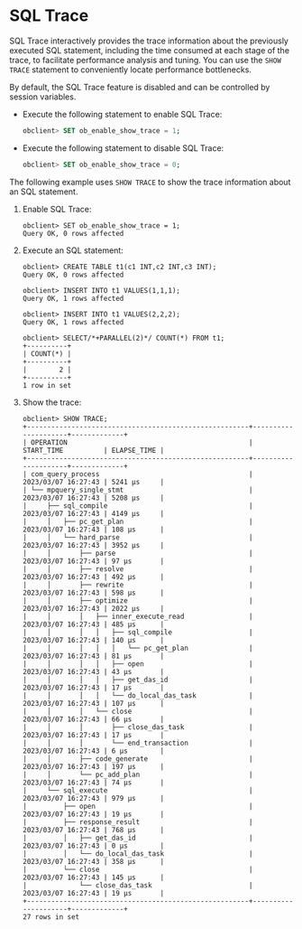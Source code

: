 # SQL Trace

SQL Trace interactively provides the trace information about the previously executed SQL statement, including the time consumed at each stage of the trace, to facilitate performance analysis and tuning. You can use the `SHOW TRACE` statement to conveniently locate performance bottlenecks.

By default, the SQL Trace feature is disabled and can be controlled by session variables.

* Execute the following statement to enable SQL Trace:

   ```sql
   obclient> SET ob_enable_show_trace = 1;
   ```

* Execute the following statement to disable SQL Trace:

   ```sql
   obclient> SET ob_enable_show_trace = 0;
   ```

The following example uses `SHOW TRACE` to show the trace information about an SQL statement.

1. Enable SQL Trace:

   ```shell
   obclient> SET ob_enable_show_trace = 1;
   Query OK, 0 rows affected
   ```

2. Execute an SQL statement:

   ```shell
   obclient> CREATE TABLE t1(c1 INT,c2 INT,c3 INT);
   Query OK, 0 rows affected

   obclient> INSERT INTO t1 VALUES(1,1,1);
   Query OK, 1 rows affected

   obclient> INSERT INTO t1 VALUES(2,2,2);
   Query OK, 1 rows affected

   obclient> SELECT/*+PARALLEL(2)*/ COUNT(*) FROM t1;
   +----------+
   | COUNT(*) |
   +----------+
   |        2 |
   +----------+
   1 row in set
   ```

3. Show the trace:

   ```shell
   obclient> SHOW TRACE;
   +-------------------------------------------------------+---------------------+-------------+
   | OPERATION                                             | START_TIME          | ELAPSE_TIME |
   +-------------------------------------------------------+---------------------+-------------+
   | com_query_process                                     | 2023/03/07 16:27:43 | 5241 µs     |
   | └── mpquery_single_stmt                               | 2023/03/07 16:27:43 | 5208 µs     |
   |     ├── sql_compile                                   | 2023/03/07 16:27:43 | 4149 µs     |
   |     │   ├── pc_get_plan                               | 2023/03/07 16:27:43 | 108 µs      |
   |     │   └── hard_parse                                | 2023/03/07 16:27:43 | 3952 µs     |
   |     │       ├── parse                                 | 2023/03/07 16:27:43 | 97 µs       |
   |     │       ├── resolve                               | 2023/03/07 16:27:43 | 492 µs      |
   |     │       ├── rewrite                               | 2023/03/07 16:27:43 | 598 µs      |
   |     │       ├── optimize                              | 2023/03/07 16:27:43 | 2022 µs     |
   |     │       │   ├── inner_execute_read                | 2023/03/07 16:27:43 | 485 µs      |
   |     │       │   │   ├── sql_compile                   | 2023/03/07 16:27:43 | 140 µs      |
   |     │       │   │   │   └── pc_get_plan               | 2023/03/07 16:27:43 | 81 µs       |
   |     │       │   │   ├── open                          | 2023/03/07 16:27:43 | 43 µs       |
   |     │       │   │   ├── get_das_id                    | 2023/03/07 16:27:43 | 17 µs       |
   |     │       │   │   └── do_local_das_task             | 2023/03/07 16:27:43 | 107 µs      |
   |     │       │   └── close                             | 2023/03/07 16:27:43 | 66 µs       |
   |     │       │       ├── close_das_task                | 2023/03/07 16:27:43 | 17 µs       |
   |     │       │       └── end_transaction               | 2023/03/07 16:27:43 | 6 µs        |
   |     │       ├── code_generate                         | 2023/03/07 16:27:43 | 197 µs      |
   |     │       └── pc_add_plan                           | 2023/03/07 16:27:43 | 74 µs       |
   |     └── sql_execute                                   | 2023/03/07 16:27:43 | 979 µs      |
   |         ├── open                                      | 2023/03/07 16:27:43 | 19 µs       |
   |         ├── response_result                           | 2023/03/07 16:27:43 | 768 µs      |
   |         │   ├── get_das_id                            | 2023/03/07 16:27:43 | 0 µs        |
   |         │   └── do_local_das_task                     | 2023/03/07 16:27:43 | 358 µs      |
   |         └── close                                     | 2023/03/07 16:27:43 | 145 µs      |
   |             └── close_das_task                        | 2023/03/07 16:27:43 | 19 µs       |
   +-------------------------------------------------------+---------------------+-------------+
   27 rows in set
   ```
